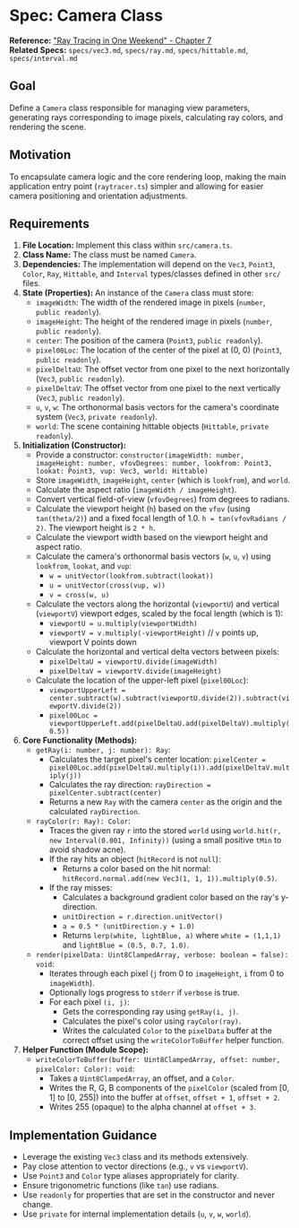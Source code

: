# Spec: Camera Class

**Reference:** ["Ray Tracing in One Weekend" - Chapter 7](https://raytracing.github.io/books/RayTracingInOneWeekend.html#positionablecamera)  
**Related Specs:** `specs/vec3.md`, `specs/ray.md`, `specs/hittable.md`, `specs/interval.md`

## Goal

Define a `Camera` class responsible for managing view parameters, generating rays corresponding to image pixels, calculating ray colors, and rendering the scene.

## Motivation

To encapsulate camera logic and the core rendering loop, making the main application entry point (`raytracer.ts`) simpler and allowing for easier camera positioning and orientation adjustments.

## Requirements

1.  **File Location:** Implement this class within `src/camera.ts`.
2.  **Class Name:** The class must be named `Camera`.
3.  **Dependencies:** The implementation will depend on the `Vec3`, `Point3`, `Color`, `Ray`, `Hittable`, and `Interval` types/classes defined in other `src/` files.
4.  **State (Properties):** An instance of the `Camera` class must store:
    *   `imageWidth`: The width of the rendered image in pixels (`number`, `public readonly`).
    *   `imageHeight`: The height of the rendered image in pixels (`number`, `public readonly`).
    *   `center`: The position of the camera (`Point3`, `public readonly`).
    *   `pixel00Loc`: The location of the center of the pixel at (0, 0) (`Point3`, `public readonly`).
    *   `pixelDeltaU`: The offset vector from one pixel to the next horizontally (`Vec3`, `public readonly`).
    *   `pixelDeltaV`: The offset vector from one pixel to the next vertically (`Vec3`, `public readonly`).
    *   `u`, `v`, `w`: The orthonormal basis vectors for the camera's coordinate system (`Vec3`, `private readonly`).
    *   `world`: The scene containing hittable objects (`Hittable`, `private readonly`).
5.  **Initialization (Constructor):**
    *   Provide a constructor: `constructor(imageWidth: number, imageHeight: number, vfovDegrees: number, lookfrom: Point3, lookat: Point3, vup: Vec3, world: Hittable)`
    *   Store `imageWidth`, `imageHeight`, `center` (which is `lookfrom`), and `world`.
    *   Calculate the aspect ratio (`imageWidth / imageHeight`).
    *   Convert vertical field-of-view (`vfovDegrees`) from degrees to radians.
    *   Calculate the viewport height (`h`) based on the `vfov` (using `tan(theta/2)`) and a fixed focal length of 1.0. `h = tan(vfovRadians / 2)`. The viewport height is `2 * h`.
    *   Calculate the viewport width based on the viewport height and aspect ratio.
    *   Calculate the camera's orthonormal basis vectors (`w`, `u`, `v`) using `lookfrom`, `lookat`, and `vup`:
        *   `w = unitVector(lookfrom.subtract(lookat))`
        *   `u = unitVector(cross(vup, w))`
        *   `v = cross(w, u)`
    *   Calculate the vectors along the horizontal (`viewportU`) and vertical (`viewportV`) viewport edges, scaled by the focal length (which is 1):
        *   `viewportU = u.multiply(viewportWidth)`
        *   `viewportV = v.multiply(-viewportHeight)` // `v` points up, viewport V points down
    *   Calculate the horizontal and vertical delta vectors between pixels:
        *   `pixelDeltaU = viewportU.divide(imageWidth)`
        *   `pixelDeltaV = viewportV.divide(imageHeight)`
    *   Calculate the location of the upper-left pixel (`pixel00Loc`):
        *   `viewportUpperLeft = center.subtract(w).subtract(viewportU.divide(2)).subtract(viewportV.divide(2))`
        *   `pixel00Loc = viewportUpperLeft.add(pixelDeltaU.add(pixelDeltaV).multiply(0.5))`
6.  **Core Functionality (Methods):**
    *   `getRay(i: number, j: number): Ray`:
        *   Calculates the target pixel's center location: `pixelCenter = pixel00Loc.add(pixelDeltaU.multiply(i)).add(pixelDeltaV.multiply(j))`
        *   Calculates the ray direction: `rayDirection = pixelCenter.subtract(center)`
        *   Returns a new `Ray` with the camera `center` as the origin and the calculated `rayDirection`.
    *   `rayColor(r: Ray): Color`:
        *   Traces the given ray `r` into the stored `world` using `world.hit(r, new Interval(0.001, Infinity))` (using a small positive `tMin` to avoid shadow acne).
        *   If the ray hits an object (`hitRecord` is not `null`):
            *   Returns a color based on the hit normal: `hitRecord.normal.add(new Vec3(1, 1, 1)).multiply(0.5)`.
        *   If the ray misses:
            *   Calculates a background gradient color based on the ray's y-direction.
            *   `unitDirection = r.direction.unitVector()`
            *   `a = 0.5 * (unitDirection.y + 1.0)`
            *   Returns `lerp(white, lightBlue, a)` where `white = (1,1,1)` and `lightBlue = (0.5, 0.7, 1.0)`.
    *   `render(pixelData: Uint8ClampedArray, verbose: boolean = false): void`:
        *   Iterates through each pixel (`j` from 0 to `imageHeight`, `i` from 0 to `imageWidth`).
        *   Optionally logs progress to `stderr` if `verbose` is true.
        *   For each pixel `(i, j)`:
            *   Gets the corresponding ray using `getRay(i, j)`.
            *   Calculates the pixel's color using `rayColor(ray)`.
            *   Writes the calculated `Color` to the `pixelData` buffer at the correct offset using the `writeColorToBuffer` helper function.
7.  **Helper Function (Module Scope):**
    *   `writeColorToBuffer(buffer: Uint8ClampedArray, offset: number, pixelColor: Color): void`:
        *   Takes a `Uint8ClampedArray`, an offset, and a `Color`.
        *   Writes the R, G, B components of the `pixelColor` (scaled from [0, 1] to [0, 255]) into the buffer at `offset`, `offset + 1`, `offset + 2`.
        *   Writes 255 (opaque) to the alpha channel at `offset + 3`.

## Implementation Guidance

*   Leverage the existing `Vec3` class and its methods extensively.
*   Pay close attention to vector directions (e.g., `v` vs `viewportV`).
*   Use `Point3` and `Color` type aliases appropriately for clarity.
*   Ensure trigonometric functions (like `tan`) use radians.
*   Use `readonly` for properties that are set in the constructor and never change.
*   Use `private` for internal implementation details (`u`, `v`, `w`, `world`).
